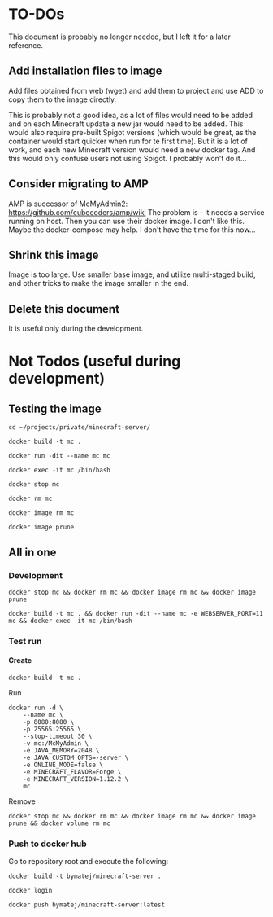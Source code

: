 # TO-DOs

This document is probably no longer needed, but I left it for a later reference.

## Add installation files to image
Add files obtained from web (wget) and add them to project and use ADD to copy them to the image directly.

This is probably not a good idea, as a lot of files would need to be added and on each Minecraft update a new jar would need to be added.
This would also require pre-built Spigot versions (which would be great, as the container would start quicker when run for te first time).
But it is a lot of work, and each new Minecraft version would need a new docker tag. And this would only confuse users not using Spigot.
I probably won't do it...

## Consider migrating to AMP
AMP is successor of McMyAdmin2: https://github.com/cubecoders/amp/wiki
The problem is - it needs a service running on host. Then you can use their docker image.
I don't like this. Maybe the docker-compose may help.
I don't have the time for this now...

## Shrink this image
Image is too large. Use smaller base image, and utilize multi-staged build, and other tricks to make the image smaller in the end.

## Delete this document
It is useful only during the development.

# Not Todos (useful during development)
## Testing the image
```
cd ~/projects/private/minecraft-server/
```

```
docker build -t mc .
```

```
docker run -dit --name mc mc
```

```
docker exec -it mc /bin/bash
```

```
docker stop mc
```

```
docker rm mc
```

```
docker image rm mc
```

```
docker image prune
```

## All in one
### Development
```
docker stop mc && docker rm mc && docker image rm mc && docker image prune
```

```
docker build -t mc . && docker run -dit --name mc -e WEBSERVER_PORT=11 mc && docker exec -it mc /bin/bash
```

### Test run
#### Create
```
docker build -t mc .
```
Run
```
docker run -d \
    --name mc \
    -p 8080:8080 \
    -p 25565:25565 \
    --stop-timeout 30 \
    -v mc:/McMyAdmin \
    -e JAVA_MEMORY=2048 \
    -e JAVA_CUSTOM_OPTS=-server \
    -e ONLINE_MODE=false \
    -e MINECRAFT_FLAVOR=Forge \
    -e MINECRAFT_VERSION=1.12.2 \
    mc
```
Remove
```
docker stop mc && docker rm mc && docker image rm mc && docker image prune && docker volume rm mc
```

### Push to docker hub
Go to repository root and execute the following:  

```shell
docker build -t bymatej/minecraft-server .
```

```shell
docker login
```

```shell
docker push bymatej/minecraft-server:latest
```

